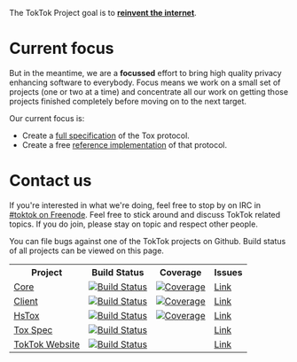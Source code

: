 The TokTok Project goal is to [**reinvent the internet**](vision).

# Current focus

But in the meantime, we are a **focussed** effort to bring high quality privacy
enhancing software to everybody. Focus means we work on a small set of projects
(one or two at a time) and concentrate all our work on getting those projects
finished completely before moving on to the next target.

Our current focus is:

- Create a [full specification](spec) of the Tox protocol.
- Create a free [reference implementation](https://github.com/TokTok/hstox) of
  that protocol.

# Contact us

If you're interested in what we're doing, feel free to stop by on IRC in
[#toktok on Freenode](irc://irc.freenode.net/#toktok). Feel free to stick
around and discuss TokTok related topics. If you do join, please stay on topic
and respect other people.

You can file bugs against one of the TokTok projects on Github. Build status of
all projects can be viewed on this page.

<table>
<tr>
<th>Project</th>
<th>Build Status</th>
<th>Coverage</th>
<th>Issues</th>
</tr>
<tr>
<td><a href="https://github.com/TokTok/toxcore">Core</a></td>
<td><a href="https://travis-ci.org/TokTok/toxcore"><img src="https://api.travis-ci.org/TokTok/toxcore.svg" alt="Build Status"/></a></td>
<td><a href="https://coveralls.io/github/TokTok/toxcore?branch=master"><img src="https://coveralls.io/repos/github/TokTok/toxcore/badge.svg?branch=master" alt="Coverage"/></a></td>
<td><a href="https://github.com/TokTok/toxcore/issues">Link</a></td>
</tr>
<tr>
<td><a href="https://github.com/TokTok/client">Client</a></td>
<td><a href="https://travis-ci.org/TokTok/client"><img src="https://api.travis-ci.org/TokTok/client.svg" alt="Build Status"/></a></td>
<td><a href="https://coveralls.io/github/TokTok/client?branch=master"><img src="https://coveralls.io/repos/github/TokTok/client/badge.svg?branch=master" alt="Coverage"/></a></td>
<td><a href="https://github.com/TokTok/client/issues">Link</a></td>
</tr>
<tr>
<td><a href="https://github.com/TokTok/hstox">HsTox</a></td>
<td><a href="https://travis-ci.org/TokTok/hstox"><img src="https://api.travis-ci.org/TokTok/hstox.svg" alt="Build Status"/></a></td>
<td><a href="https://coveralls.io/github/TokTok/hstox?branch=master"><img src="https://coveralls.io/repos/github/TokTok/hstox/badge.svg?branch=master" alt="Coverage"/></a></td>
<td><a href="https://github.com/TokTok/hstox/issues">Link</a></td>
</tr>
<tr>
<td><a href="https://github.com/TokTok/spec">Tox Spec</a></td>
<td><a href="https://travis-ci.org/TokTok/spec"><img src="https://api.travis-ci.org/TokTok/spec.svg" alt="Build Status"/></a></td>
<td/>
<td><a href="https://github.com/TokTok/spec/issues">Link</a></td>
</tr>
<tr>
<td><a href="https://github.com/TokTok/toktok.github.io">TokTok Website</a></td>
<td><a href="https://travis-ci.org/TokTok/toktok.github.io"><img src="https://api.travis-ci.org/TokTok/toktok.github.io.svg" alt="Build Status"/></a></td>
<td/>
<td><a href="https://github.com/TokTok/toktok.github.io/issues">Link</a></td>
</tr>
</table>
